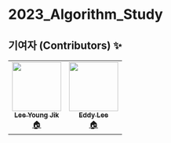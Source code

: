 # 2023_Algorithm_Study  

<h2>기여자 (Contributors) ✨</h2>
<table>
  <tr>
    <td align="center">
      <a href="https://github.com/lee-young-jik">
        <img src="https://avatars.githubusercontent.com/u/91588673?v=4"width="100px;" alt=""/>
        <br />
        <sub>
          <b>Lee Young Jik</b>
        </sub>
      </a>
      <br />
      <a href="https://github.com/lee-young-jik" title="Code">🏠</a>
    </td>
    <td align="center">
      <a href="https://github.com/SilverWithA">
        <img src="https://avatars.githubusercontent.com/u/71869717?v=4"width="100px;" alt=""/>
        <br />
        <sub>
          <b>Eddy Lee</b>
        </sub>
      </a>
      <br />
      <a href="https://github.com/eeeeeddy" title="Code">🏠</a>
    </td>
   
</table>
